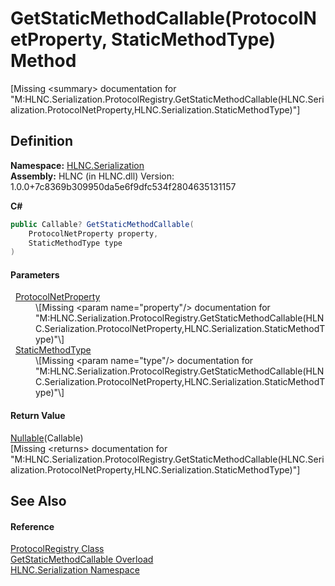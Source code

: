# GetStaticMethodCallable(ProtocolNetProperty, StaticMethodType) Method


\[Missing &lt;summary&gt; documentation for "M:HLNC.Serialization.ProtocolRegistry.GetStaticMethodCallable(HLNC.Serialization.ProtocolNetProperty,HLNC.Serialization.StaticMethodType)"\]



## Definition
**Namespace:** <a href="N_HLNC_Serialization">HLNC.Serialization</a>  
**Assembly:** HLNC (in HLNC.dll) Version: 1.0.0+7c8369b309950da5e6f9dfc534f2804635131157

**C#**
``` C#
public Callable? GetStaticMethodCallable(
	ProtocolNetProperty property,
	StaticMethodType type
)
```



#### Parameters
<dl><dt>  <a href="T_HLNC_Serialization_ProtocolNetProperty">ProtocolNetProperty</a></dt><dd>\[Missing &lt;param name="property"/&gt; documentation for "M:HLNC.Serialization.ProtocolRegistry.GetStaticMethodCallable(HLNC.Serialization.ProtocolNetProperty,HLNC.Serialization.StaticMethodType)"\]</dd><dt>  <a href="T_HLNC_Serialization_StaticMethodType">StaticMethodType</a></dt><dd>\[Missing &lt;param name="type"/&gt; documentation for "M:HLNC.Serialization.ProtocolRegistry.GetStaticMethodCallable(HLNC.Serialization.ProtocolNetProperty,HLNC.Serialization.StaticMethodType)"\]</dd></dl>

#### Return Value
<a href="https://learn.microsoft.com/dotnet/api/system.nullable-1" target="_blank" rel="noopener noreferrer">Nullable</a>(Callable)  
\[Missing &lt;returns&gt; documentation for "M:HLNC.Serialization.ProtocolRegistry.GetStaticMethodCallable(HLNC.Serialization.ProtocolNetProperty,HLNC.Serialization.StaticMethodType)"\]

## See Also


#### Reference
<a href="T_HLNC_Serialization_ProtocolRegistry">ProtocolRegistry Class</a>  
<a href="Overload_HLNC_Serialization_ProtocolRegistry_GetStaticMethodCallable">GetStaticMethodCallable Overload</a>  
<a href="N_HLNC_Serialization">HLNC.Serialization Namespace</a>  
